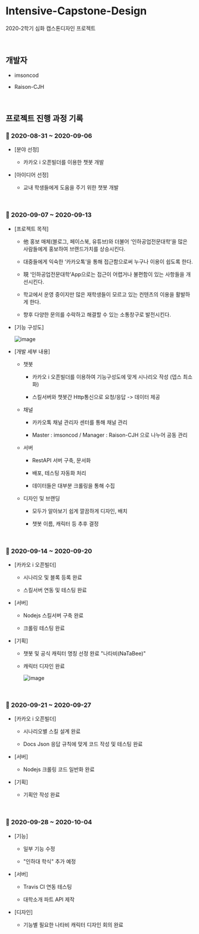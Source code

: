 # Intensive-Capstone-Design

  2020-2학기 심화 캡스톤디자인 프로젝트

<br>

## 개발자

* imsoncod

* Raison-CJH

<br>

## 프로젝트 진행 과정 기록

### 📅 2020-08-31 ~ 2020-09-06

* [분야 선정]

  * 카카오 i 오픈빌더를 이용한 챗봇 개발

* [아이디어 선정]

  * 교내 학생들에게 도움을 주기 위한 챗봇 개발

<br>

### 📅 2020-09-07 ~ 2020-09-13

* [프로젝트 목적]

  * 他 홍보 매체(블로그, 페이스북, 유튜브)와 더불어 ‘인하공업전문대학’을 많은 사람들에게 홍보하여 브랜드가치를 상승시킨다.
  
  * 대중들에게 익숙한 ‘카카오톡’을 통해 접근함으로써 누구나 이용이 쉽도록 한다.
  
  * 現 ‘인하공업전문대학’App으로는 접근이 어렵거나 불편함이 있는 사항들을 개선시킨다.
  
  * 학교에서 운영 중이지만 많은 재학생들이 모르고 있는 컨텐츠의 이용을 활발하게 한다.
  
  * 향후 다양한 문의를 수락하고 해결할 수 있는 소통창구로 발전시킨다. 

* [기능 구성도]

  ![image](https://user-images.githubusercontent.com/48934537/93453223-5f321000-f914-11ea-8ce0-7533ace58ad9.png)
  
* [개발 세부 내용]

  * 챗봇
  
    * 카카오 i 오픈빌더를 이용하여 기능구성도에 맞게 시나리오 작성 (뎁스 최소화)
    
    * 스킬서버와 챗봇간 Http통신으로 요청/응답 -> 데이터 제공
    
  * 채널
  
    * 카카오톡 채널 관리자 센터를 통해 채널 관리
    
    * Master : imsoncod / Manager : Raison-CJH 으로 나누어 공동 관리
    
  * 서버
  
    * RestAPI 서버 구축, 문서화
    
    * 배포, 테스팅 자동화 처리
    
    * 데이터들은 대부분 크롤링을 통해 수집
    
  * 디자인 및 브랜딩
  
    * 모두가 알아보기 쉽게 깔끔하게 디자인, 배치
    
    * 챗봇 이름, 캐릭터 등 추후 결정

<br>

### 📅 2020-09-14 ~ 2020-09-20

* [카카오 i 오픈빌더]

  * 시나리오 및 블록 등록 완료
  
  * 스킬서버 연동 및 테스팅 완료

* [서버]

  * Nodejs 스킬서버 구축 완료

  * 크롤링 테스팅 완료
  
* [기획]

  * 챗봇 및 공식 캐릭터 명칭 선정 완료 "나타비(NaTaBee)"
  
  * 캐릭터 디자인 완료
  
    ![image](https://user-images.githubusercontent.com/48934537/93735137-e46c3c00-fc16-11ea-8951-c82151404324.png)

<br>

### 📅 2020-09-21 ~ 2020-09-27

* [카카오 i 오픈빌더]

  * 시나리오별 스킬 설계 완료
  
  * Docs Json 응답 규칙에 맞게 코드 작성 및 테스팅 완료
  
* [서버]

  * Nodejs 크롤링 코드 일반화 완료
  
* [기획]
  
  * 기획안 작성 완료

<br>

### 📅 2020-09-28 ~ 2020-10-04

* [기능]

  * 일부 기능 수정
  
  * "인하대 학식" 추가 예정
  
* [서버]

  * Travis CI 연동 테스팅
  
  * 대학소개 파트 API 제작
  
* [디자인]

  * 기능별 필요한 나타비 캐릭터 디자인 회의 완료

